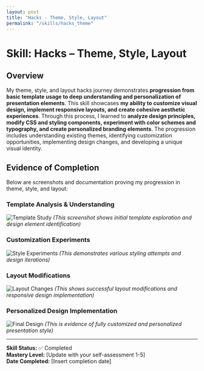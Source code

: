 ```yaml
---
layout: post
title: "Hacks - Theme, Style, Layout"
permalink: "/skills/hacks_theme"
---
```

# Skill: Hacks – Theme, Style, Layout

## Overview

My theme, style, and layout hacks journey demonstrates **progression from basic template usage to deep understanding and personalization of presentation elements**. This skill showcases **my ability to customize visual design, implement responsive layouts, and create cohesive aesthetic experiences**. Through this process, I learned to **analyze design principles, modify CSS and styling components, experiment with color schemes and typography, and create personalized branding elements**. The progression includes understanding existing themes, identifying customization opportunities, implementing design changes, and developing a unique visual identity.

## Evidence of Completion

Below are screenshots and documentation proving my progression in theme, style, and layout:

### Template Analysis & Understanding
![Template Study](/student/assets/images/template-analysis.png)
*(This screenshot shows initial template exploration and design element identification)*

### Customization Experiments
![Style Experiments](/student/assets/images/style-experiments.png)
*(This demonstrates various styling attempts and design iterations)*

### Layout Modifications
![Layout Changes](/student/assets/images/layout-modifications.png)
*(This shows successful layout modifications and responsive design implementation)*

### Personalized Design Implementation
![Final Design](/student/assets/images/personalized-design.png)
*(This is evidence of fully customized and personalized presentation style)*

---
**Skill Status:** ✅ Completed  
**Mastery Level:** [Update with your self-assessment 1-5]  
**Date Completed:** [Insert completion date]
